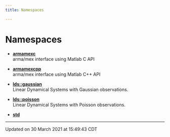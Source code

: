 ```yaml
---
title: Namespaces

---
```


# Namespaces






- **[armamexc](/lds-ctrl-est/docs/api/namespaces/namespacearmamexc/)** <br>arma/mex interface using Matlab C API 



- **[armamexcpp](/lds-ctrl-est/docs/api/namespaces/namespacearmamexcpp/)** <br>arma/mex interface using Matlab C++ API 






- **[lds::gaussian](/lds-ctrl-est/docs/api/namespaces/namespacelds_1_1gaussian/)** <br>Linear Dynamical Systems with Gaussian observations. 



- **[lds::poisson](/lds-ctrl-est/docs/api/namespaces/namespacelds_1_1poisson/)** <br>Linear Dynamical Systems with Poisson observations. 






- **[std](/lds-ctrl-est/docs/api/namespaces/namespacestd/)** 




-------------------------------

Updated on 30 March 2021 at 15:49:43 CDT

